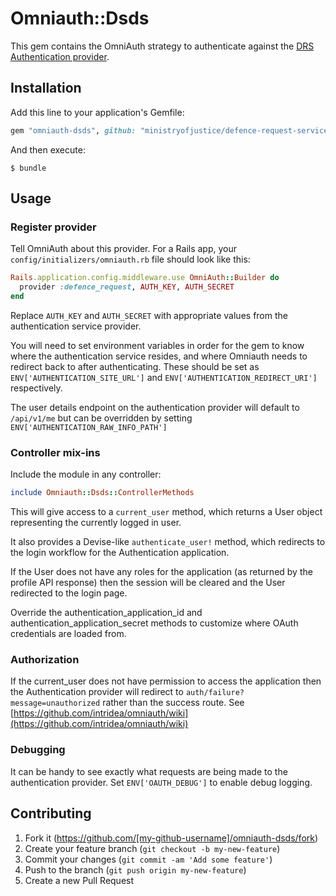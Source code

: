 # Omniauth::Dsds

This gem contains the OmniAuth strategy to authenticate against the [DRS Authentication provider](https://github.com/ministryofjustice/defence-request-service-auth).

## Installation

Add this line to your application's Gemfile:

```ruby
gem "omniauth-dsds", github: "ministryofjustice/defence-request-service-omniauth-dsds", tag: "v0.3.0"
```

And then execute:

    $ bundle

## Usage

### Register provider

Tell OmniAuth about this provider. For a Rails app, your
`config/initializers/omniauth.rb` file should look like this:

```ruby
Rails.application.config.middleware.use OmniAuth::Builder do
  provider :defence_request, AUTH_KEY, AUTH_SECRET
end
```

Replace `AUTH_KEY` and `AUTH_SECRET` with appropriate values
from the authentication service provider.

You will need to set environment variables in order for the gem
to know where the authentication service resides, and where Omniauth
needs to redirect back to after authenticating. These should be set as
`ENV['AUTHENTICATION_SITE_URL']` and `ENV['AUTHENTICATION_REDIRECT_URI']`
respectively.

The user details endpoint on the authentication provider will default to
`/api/v1/me` but can be overridden by setting `ENV['AUTHENTICATION_RAW_INFO_PATH']`

### Controller mix-ins

Include the module in any controller:
```ruby
include Omniauth::Dsds::ControllerMethods
```

This will give access to a `current_user` method, which returns a User
object representing the currently logged in user.

It also provides a Devise-like `authenticate_user!` method, which redirects
to the login workflow for the Authentication application.

If the User does not have any roles for the application (as returned by the profile API response) then the session will be cleared and the User redirected to the login page.

Override the authentication_application_id and authentication_application_secret methods to customize where OAuth credentials are loaded from.

### Authorization
If the current_user does not have permission to access the application then the Authentication provider will redirect to `auth/failure?message=unauthorized` rather than the success route. See [https://github.com/intridea/omniauth/wiki](https://github.com/intridea/omniauth/wiki)

### Debugging
It can be handy to see exactly what requests are being made to the authentication provider.
Set `ENV['OAUTH_DEBUG']` to enable debug logging.

## Contributing

1. Fork it (https://github.com/[my-github-username]/omniauth-dsds/fork)
2. Create your feature branch (`git checkout -b my-new-feature`)
3. Commit your changes (`git commit -am 'Add some feature'`)
4. Push to the branch (`git push origin my-new-feature`)
5. Create a new Pull Request
